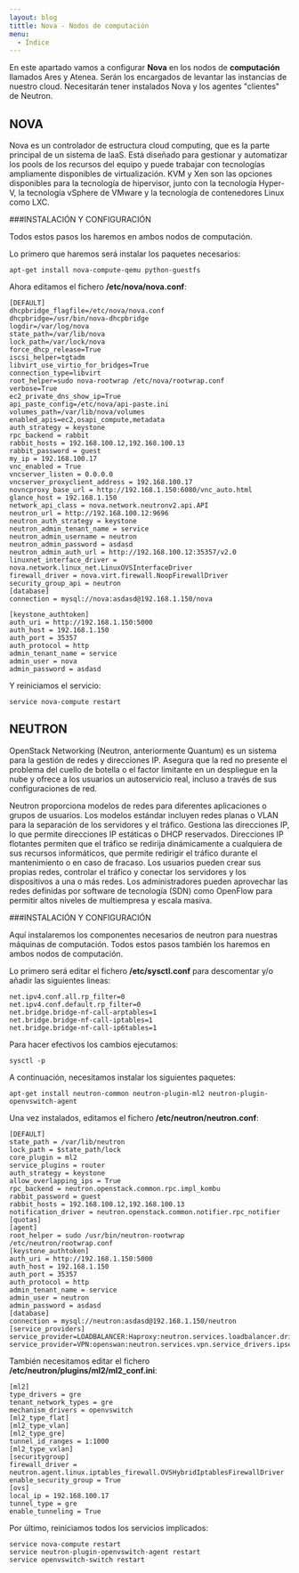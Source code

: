 ```yaml
---
layout: blog
tittle: Nova - Nodos de computación
menu:
  - Índice
---
```

En este apartado vamos a configurar **Nova** en los nodos de **computación** llamados Ares y Atenea. Serán los encargados de levantar las instancias de nuestro cloud. Necesitarán tener instalados Nova y los agentes "clientes" de Neutron.

## NOVA

Nova es un controlador de estructura cloud computing, que es la parte principal de un sistema de IaaS. Está diseñado para gestionar y automatizar los pools de los recursos del equipo y puede trabajar con tecnologías ampliamente disponibles de virtualización. KVM y Xen son las opciones disponibles para la tecnología de hipervisor, junto con la tecnología Hyper-V, la tecnología vSphere de VMware y la tecnología de contenedores Linux como LXC.

###INSTALACIÓN Y CONFIGURACIÓN

Todos estos pasos los haremos en ambos nodos de computación.

Lo primero que haremos será instalar los paquetes necesarios:

~~~
apt-get install nova-compute-qemu python-guestfs
~~~

Ahora editamos el fichero **/etc/nova/nova.conf**:

~~~
[DEFAULT]
dhcpbridge_flagfile=/etc/nova/nova.conf
dhcpbridge=/usr/bin/nova-dhcpbridge
logdir=/var/log/nova
state_path=/var/lib/nova
lock_path=/var/lock/nova
force_dhcp_release=True
iscsi_helper=tgtadm
libvirt_use_virtio_for_bridges=True
connection_type=libvirt
root_helper=sudo nova-rootwrap /etc/nova/rootwrap.conf
verbose=True
ec2_private_dns_show_ip=True
api_paste_config=/etc/nova/api-paste.ini
volumes_path=/var/lib/nova/volumes
enabled_apis=ec2,osapi_compute,metadata
auth_strategy = keystone
rpc_backend = rabbit
rabbit_hosts = 192.168.100.12,192.168.100.13
rabbit_password = guest
my_ip = 192.168.100.17
vnc_enabled = True
vncserver_listen = 0.0.0.0
vncserver_proxyclient_address = 192.168.100.17
novncproxy_base_url = http://192.168.1.150:6080/vnc_auto.html
glance_host = 192.168.1.150
network_api_class = nova.network.neutronv2.api.API
neutron_url = http://192.168.100.12:9696
neutron_auth_strategy = keystone
neutron_admin_tenant_name = service
neutron_admin_username = neutron
neutron_admin_password = asdasd
neutron_admin_auth_url = http://192.168.100.12:35357/v2.0
linuxnet_interface_driver = nova.network.linux_net.LinuxOVSInterfaceDriver
firewall_driver = nova.virt.firewall.NoopFirewallDriver
security_group_api = neutron
[database]
connection = mysql://nova:asdasd@192.168.1.150/nova
 
[keystone_authtoken]
auth_uri = http://192.168.1.150:5000
auth_host = 192.168.1.150
auth_port = 35357
auth_protocol = http
admin_tenant_name = service
admin_user = nova
admin_password = asdasd
~~~

Y reiniciamos el servicio:

~~~
service nova-compute restart
~~~

## NEUTRON

OpenStack Networking (Neutron, anteriormente Quantum) es un sistema para la gestión de redes y direcciones IP. Asegura que la red no presente el problema del cuello de botella o el factor limitante en un despliegue en la nube y ofrece a los usuarios un autoservicio real, incluso a través de sus configuraciones de red.

Neutron proporciona modelos de redes para diferentes aplicaciones o grupos de usuarios. Los modelos estándar incluyen redes planas o VLAN para la separación de los servidores y el tráfico. Gestiona las direcciones IP, lo que permite direcciones IP estáticas o DHCP reservados. Direcciones IP flotantes permiten que el tráfico se redirija dinámicamente a cualquiera de sus recursos informáticos, que permite redirigir el tráfico durante el mantenimiento o en caso de fracaso. Los usuarios pueden crear sus propias redes, controlar el tráfico y conectar los servidores y los dispositivos a una o más redes. Los administradores pueden aprovechar las redes definidas por software de tecnología (SDN) como OpenFlow para permitir altos niveles de multiempresa y escala masiva. 


###INSTALACIÓN Y CONFIGURACIÓN

Aquí instalaremos los componentes necesarios de neutron para nuestras máquinas de computación. Todos estos pasos también los haremos en ambos nodos de computación.

Lo primero será editar el fichero **/etc/sysctl.conf** para descomentar y/o añadir las siguientes lineas:

~~~
net.ipv4.conf.all.rp_filter=0
net.ipv4.conf.default.rp_filter=0
net.bridge.bridge-nf-call-arptables=1
net.bridge.bridge-nf-call-iptables=1
net.bridge.bridge-nf-call-ip6tables=1
~~~

Para hacer efectivos los cambios ejecutamos:

~~~
sysctl -p
~~~
A continuación, necesitamos instalar los siguientes paquetes:

~~~
apt-get install neutron-common neutron-plugin-ml2 neutron-plugin-openvswitch-agent
~~~

Una vez instalados, editamos el fichero **/etc/neutron/neutron.conf**:

~~~
[DEFAULT]
state_path = /var/lib/neutron
lock_path = $state_path/lock
core_plugin = ml2
service_plugins = router
auth_strategy = keystone
allow_overlapping_ips = True
rpc_backend = neutron.openstack.common.rpc.impl_kombu
rabbit_password = guest
rabbit_hosts = 192.168.100.12,192.168.100.13
notification_driver = neutron.openstack.common.notifier.rpc_notifier
[quotas]
[agent]
root_helper = sudo /usr/bin/neutron-rootwrap /etc/neutron/rootwrap.conf
[keystone_authtoken]
auth_uri = http://192.168.1.150:5000
auth_host = 192.168.1.150
auth_port = 35357
auth_protocol = http
admin_tenant_name = service
admin_user = neutron
admin_password = asdasd
[database]
connection = mysql://neutron:asdasd@192.168.1.150/neutron
[service_providers]
service_provider=LOADBALANCER:Haproxy:neutron.services.loadbalancer.drivers.haproxy.plugin_driver.HaproxyOnHostPluginDriver:default
service_provider=VPN:openswan:neutron.services.vpn.service_drivers.ipsec.IPsecVPNDriver:default
~~~

También necesitamos editar el fichero **/etc/neutron/plugins/ml2/ml2_conf.ini**:

~~~
[ml2]
type_drivers = gre
tenant_network_types = gre
mechanism_drivers = openvswitch
[ml2_type_flat]
[ml2_type_vlan]
[ml2_type_gre]
tunnel_id_ranges = 1:1000
[ml2_type_vxlan]
[securitygroup]
firewall_driver = neutron.agent.linux.iptables_firewall.OVSHybridIptablesFirewallDriver
enable_security_group = True
[ovs]
local_ip = 192.168.100.17
tunnel_type = gre
enable_tunneling = True
~~~

Por último, reiniciamos todos los servicios implicados:

~~~
service nova-compute restart
service neutron-plugin-openvswitch-agent restart
service openvswitch-switch restart
~~~